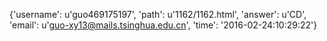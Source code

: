 {'username': u'guo469175197', 'path': u'1162/1162.html', 'answer': u'CD', 'email': u'guo-xy13@mails.tsinghua.edu.cn', 'time': '2016-02-24:10:29:22'}